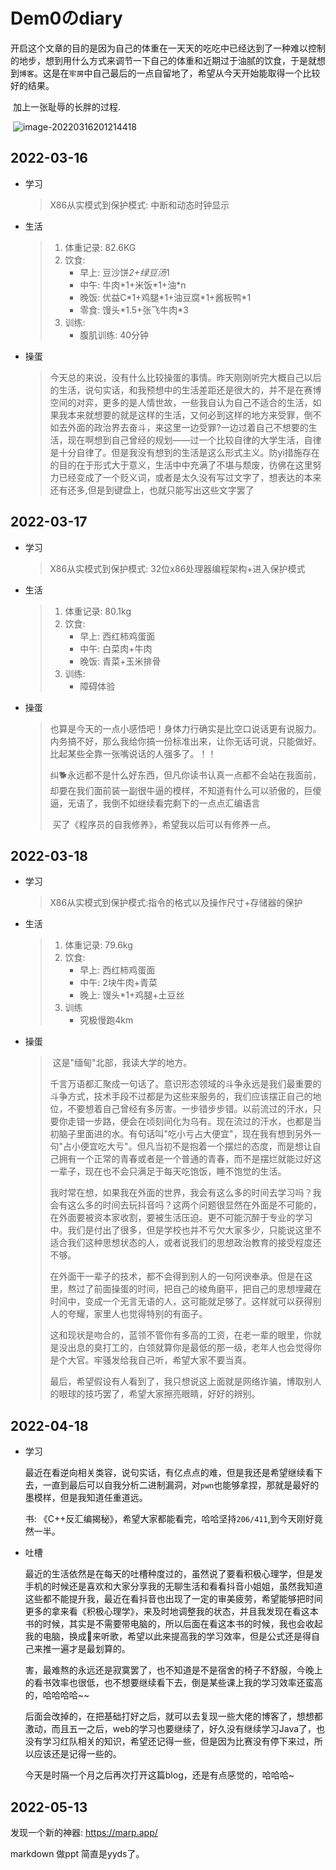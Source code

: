 # Dem0のdiary

​      开启这个文章的目的是因为自己的体重在一天天的吃吃中已经达到了一种难以控制的地步，想到用什么方式来调节一下自己的体重和近期过于油腻的饮食，于是就想到`博客`。这是在`牢房`中自己最后的一点自留地了，希望从今天开始能取得一个比较好的结果。

​		加上一张耻辱的长胖的过程.

​		![image-20220316201214418](https://gitee.com/Cralwer/typora-pic/raw/master/images/image-20220316201214418.png)

## 2022-03-16 

- 学习

  > X86从实模式到保护模式: 中断和动态时钟显示

- 生活

  > 1. 体重记录: 82.6KG
  > 2. 饮食:
  >    - 早上: 豆沙饼*2+绿豆汤*1
  >    - 中午: 牛肉\*1+米饭\*1+油\*n
  >    - 晚饭: 优益C\*1+鸡腿\*1+油豆腐\*1+酱板鸭\*1
  >    - 零食: 馒头\*1.5+张飞牛肉\*3
  > 3. 训练:
  >    - 腹肌训练: 40分钟

- 操蛋

  > ​	今天总的来说，没有什么比较操蛋的事情。昨天刚刚听完大概自己以后的生活，说句实话，和我预想中的生活差距还是很大的，并不是在赛博空间的对弈，更多的是人情世故，一些我自认为自己不适合的生活，如果我本来就想要的就是这样的生活，又何必到这样的地方来受罪，倒不如去外面的政治界去奋斗，来这里一边受罪?一边过着自己不想要的生活，现在啊想到自己曾经的规划——过一个比较自律的大学生活，自律是十分自律了。但是我没有想到的生活是这么形式主义。防yi措施存在的目的在于形式大于意义，生活中中充满了不堪与颓废，彷佛在这里努力已经变成了一个贬义词，或者是太久没有写过文字了，想表达的本来还有还多,但是到键盘上，也就只能写出这些文字罢了

## 2022-03-17

- 学习

  > X86从实模式到保护模式: 32位x86处理器编程架构+进入保护模式

- 生活

  > 1. 体重记录: 80.1kg
  > 2. 饮食:
  >    - 早上: 西红柿鸡蛋面
  >    - 中午: 白菜肉+牛肉
  >    - 晚饭: 青菜+玉米排骨
  > 3. 训练:
  >    - 障碍体验

- 操蛋

  >   也算是今天的一点小感悟吧！身体力行确实是比空口说话更有说服力。内务搞不好，那么我给你搞一份标准出来，让你无话可说，只能做好。比起某些全靠一张嘴说话的人强多了。！！
  >
  >   纠🐕永远都不是什么好东西，但凡你读书认真一点都不会站在我面前，却要在我们面前装一副很牛逼的模样，不知道有什么可以骄傲的，巨傻逼，无语了，我倒不如继续看完剩下的一点点汇编语言
  >
  > ​	买了《程序员的自我修养》，希望我以后可以有修养一点。

## 2022-03-18

- 学习

  > X86从实模式到保护模式:指令的格式以及操作尺寸+存储器的保护

- 生活

  > 1. 体重记录: 79.6kg
  > 2. 饮食:
  >    - 早上: 西红柿鸡蛋面
  >    - 中午: 2块牛肉+青菜
  >    - 晚上: 馒头\*1+鸡腿+土豆丝
  > 3. 训练
  >    - 究极慢跑4km

- 操蛋

  > ​	这是"缅甸"北部，我读大学的地方。
  >
  > ​	千言万语都汇聚成一句话了。意识形态领域的斗争永远是我们最重要的斗争方式，技术手段不过都是为这些来服务的，我们应该摆正自己的地位，不要想着自己曾经有多厉害。一步错步步错。以前流过的汗水，只要你走错一步路，便会在顷刻间化为乌有。现在流过的汗水，也都是当初脑子里面进的水。有句话叫"吃小亏占大便宜"，现在我有想到另外一句"占小便宜吃大亏"。但凡当初不是抱着一个摆烂的态度，而是想让自己拥有一个正常的青春或者是一个普通的青春，而不是摆烂就能过好这一辈子，现在也不会只满足于每天吃饱饭，睡不饱觉的生活。
  >
  > ​	我时常在想，如果我在外面的世界，我会有这么多的时间去学习吗？我会有这么多的时间去玩抖音吗？这两个问题很显然在外面是不可能的，在外面要被资本家收割，要被生活压迫。更不可能沉醉于专业的学习中。我们是付出了很多，但是学校也并不亏欠大家多少，只能说这里不适合我们这种思想状态的人，或者说我们的思想政治教育的接受程度还不够。
  >
  > ​	在外面干一辈子的技术，都不会得到别人的一句阿谀奉承。但是在这里，熬过了前面操蛋的时间，把自己的棱角磨平，把自己的思想埋藏在时间中，变成一个无言无语的人，这可能就足够了。这样就可以获得别人的夸耀，家里人也觉得特别的有面子。
  >
  > ​	这和现状是吻合的，蓝领不管你有多高的工资，在老一辈的眼里，你就是没出息的臭打工的，白领就算你是最低的那一级，老年人也会觉得你是个大官。牢骚发给我自己听，希望大家不要当真。
  >
  > ​	最后，希望假设有人看到了，我只想说这上面就是网络诈骗，博取别人的眼球的技巧罢了，希望大家擦亮眼睛，好好的辨别。

## 2022-04-18

- 学习

    最近在看逆向相关类容，说句实话，有亿点点的难，但是我还是希望继续看下去，一直到最后可以自我分析二进制漏洞，对`pwn`也能够拿捏，那就是最好的墨模样，但是我知道任重道远。

  书: 《C++反汇编揭秘》，希望大家都能看完，哈哈坚持`206/411`,到今天刚好竟然一半。

- 吐槽

    最近的生活依然是在每天的吐槽种度过的，虽然说了要看积极心理学，但是发手机的时候还是喜欢和大家分享我的无聊生活和看看抖音小姐姐，虽然我知道这些都不能提升我，最近在看抖音也出现了一定的审美疲劳，希望能够把时间更多的拿来看《积极心理学》，来及时地调整我的状态，并且我发现在看这本书的时候，其实是不需要带电脑的，所以后面在看这本书的时候，我也会收起我的电脑，换成📱来听歌，希望以此来提高我的学习效率，但是公式还是得自己来推一遍才是最划算的。

    害，最难熬的永远还是寂寞罢了，也不知道是不是宿舍的椅子不舒服，今晚上的看书效率也很低，也不想要继续看下去，倒是某些课上我的学习效率还蛮高的，哈哈哈哈~~

    后面会改掉的，在把基础打好之后，就可以去复现一些大佬的博客了，想想都激动，而且五一之后，web的学习也要继续了，好久没有继续学习Java了，也没有学习红队相关的知识，希望还记得一些，但是因为比赛没有停下来过，所以应该还是记得一些的。

    今天是时隔一个月之后再次打开这篇blog，还是有点感觉的，哈哈哈~

## 2022-05-13

发现一个新的神器: https://marp.app/

markdown 做ppt 简直是yyds了。
